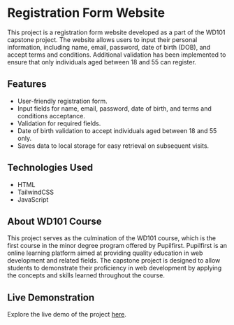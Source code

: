 # Registration Form Website

This project is a registration form website developed as a part of the WD101 capstone project. The website allows users to input their personal information, including name, email, password, date of birth (DOB), and accept terms and conditions. Additional validation has been implemented to ensure that only individuals aged between 18 and 55 can register.

## Features

- User-friendly registration form.
- Input fields for name, email, password, date of birth, and terms and conditions acceptance.
- Validation for required fields.
- Date of birth validation to accept individuals aged between 18 and 55 only.
- Saves data to local storage for easy retrieval on subsequent visits.

## Technologies Used

- HTML
- TailwindCSS
- JavaScript

## About WD101 Course

This project serves as the culmination of the WD101 course, which is the first course in the minor degree program offered by Pupilfirst. Pupilfirst is an online learning platform aimed at providing quality education in web development and related fields. The capstone project is designed to allow students to demonstrate their proficiency in web development by applying the concepts and skills learned throughout the course.

## Live Demonstration
Explore the live demo of the project [here](https://vineethayasa.github.io/Registration-Form/).
